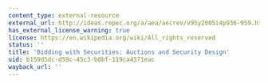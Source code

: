 ```yaml
---
content_type: external-resource
external_url: http://ideas.repec.org/a/aea/aecrev/v95y2005i4p936-959.html
has_external_license_warning: true
license: https://en.wikipedia.org/wiki/All_rights_reserved
status: ''
title: 'Bidding with Securities: Auctions and Security Design'
uid: b159d5dc-d59c-45c3-b0bf-119ca4571eac
wayback_url: ''
---
```

